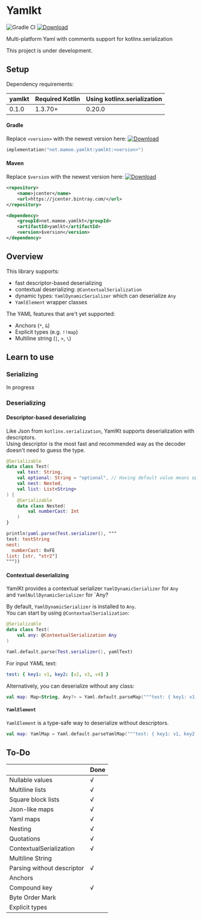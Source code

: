 # Yamlkt
![Gradle CI](https://github.com/mamoe/yamlkt/workflows/Gradle%20CI/badge.svg?branch=master)
[![Download](https://api.bintray.com/packages/mamoe/yamlkt/yamlkt/images/download.svg)](https://bintray.com/mamoe/yamlkt/yamlkt/)

Multi-platform Yaml with comments support for kotlinx.serialization

This project is under development.

## Setup

Dependency requirements:

| yamlkt | Required Kotlin | Using kotlinx.serialization |
|:-------|:----------------|:-------------------------------|
| 0.1.0  | 1.3.70+          | 0.20.0                         |

#### Gradle
Replace `<version>` with the newest version here: [![Download](https://api.bintray.com/packages/mamoe/yamlkt/yamlkt/images/download.svg)](https://bintray.com/mamoe/yamlkt/yamlkt/)

```kotlin
implementation("net.mamoe.yamlkt:yamlkt:<version>")
```


#### Maven
Replace `$version` with the newest version here: [![Download](https://api.bintray.com/packages/mamoe/yamlkt/yamlkt/images/download.svg)](https://bintray.com/mamoe/yamlkt/yamlkt/)

```xml
<repository>
    <name>jcenter</name>
    <url>https://jcenter.bintray.com/</url>
</repository>
```
```xml
<dependency>
    <groupId>net.mamoe.yamlkt</groupId>
    <artifactId>yamlkt</artifactId>
    <version>$version</version>
</dependency>
```

## Overview
This library supports:
- fast descriptor-based deserializing
- contextual deserializing: `@ContextualSerialization`
- dynamic types: `YamlDynamicSerializer` which can deserialize `Any`
- `YamlElement` wrapper classes

The YAML features that are't yet supported:
- Anchors (`*`, `&`)
- Explicit types (e.g. `!!map`)
- Multiline string (`|`, `>`, `\`)

## Learn to use

### Serializing
In progress

### Deserializing

#### Descriptor-based deserializing
Like Json from `kotlinx.serialization`, YamlKt supports deserialization with descriptors.  
Using descriptor is the most fast and recommended way as the decoder doesn't need to guess the type.
```kotlin
@Serializable
data class Test(
    val test: String,
    val optional: String = "optional", // Having default value means optional
    val nest: Nested,
    val list: List<String>
) {
    @Serializable
    data class Nested(
        val numberCast: Int
    )
}

println(yaml.parse(Test.serializer(), """
test: testString
nest: 
  numberCast: 0xFE
list: [str, "str2"]
"""))
```

#### Contextual deserializing
YamlKt provides a contextual serializer `YamlDynamicSerializer` for `Any`  
and `YamlNullDynamicSerializer` for `Any?

By default, `YamlDynamicSerializer` is installed to `Any`.  
You can start by using `@ContextualSerialization`:
```kotlin
@Serializable
data class Test(
    val any: @ContextualSerialization Any
)

Yaml.default.parse(Test.serializer(), yamlText)
```
For input YAML text:
```yaml
test: { key1: v1, key2: [v2, v3, v4] }
```



Alternatively, you can deserialize without any class:
```kotlin
val map: Map<String, Any?> = Yaml.default.parseMap("""test: { key1: v1, key2: [v2, v3, v4] }""")
```


#### `YamlElement`
`YamlElement` is a type-safe way to deserialize without descriptors.
```kotlin
val map: YamlMap = Yaml.default.parseYamlMap("""test: { key1: v1, key2: [v2, v3, v4] }""")
```


## To-Do

|    | Done   |
|:---|:---|
| Nullable values |  √  |
| Multiline lists|  √  |
| Square block lists|  √  |
| Json-like maps|  √  |
| Yaml maps|  √  |
| Nesting | √   |
| Quotations |  √  |
| ContextualSerialization | √ |
| Multiline String   |    |
| Parsing without descriptor | √|
| Anchors   |    |
| Compound key |  √  |
| Byte Order Mark| |
| Explicit types | |

